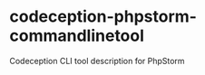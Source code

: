 codeception-phpstorm-commandlinetool
====================================

Codeception CLI tool description for PhpStorm
